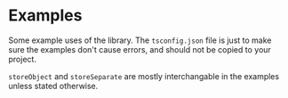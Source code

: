# Examples

Some example uses of the library.
The `tsconfig.json` file is just to make sure the examples don't cause errors,
and should not be copied to your project.

`storeObject` and `storeSeparate` are mostly interchangable in the examples
unless stated otherwise.
